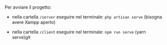 Per avviare il progetto:

- nella cartella ```/server``` eseguire nel terminale: ```php artisan serve``` (bisogna avere Xampp aperto)

- nella cartella ```/client``` eseguire nel terminale: ```npm run serve``` (yarn serve)git 